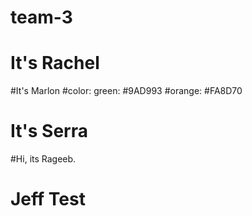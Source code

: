 # team-3
# It's Rachel
#It's Marlon
#color: green: #9AD993
#orange: #FA8D70
# It's Serra 
#Hi, its Rageeb.
# Jeff Test
